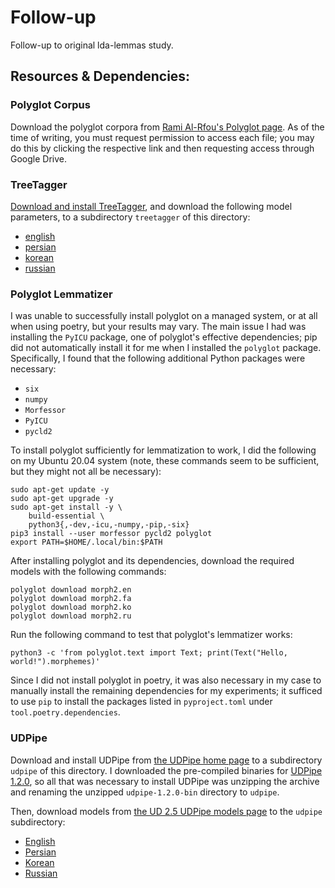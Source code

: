 # Follow-up

Follow-up to original lda-lemmas study.

## Resources & Dependencies:

### Polyglot Corpus

Download the polyglot corpora from [Rami Al-Rfou's Polyglot
page](https://sites.google.com/site/rmyeid/projects/polyglot).
As of the time of writing, you must request permission to access each
file; you may do this by clicking the respective link and then
requesting access through Google Drive.

### TreeTagger

[Download and install
TreeTagger](https://www.cis.uni-muenchen.de/~schmid/tools/TreeTagger/),
and download the following model
parameters, to a subdirectory `treetagger` of this directory:

* [english](https://www.cis.uni-muenchen.de/~schmid/tools/TreeTagger/data/english.par.gz)
* [persian](https://www.cis.uni-muenchen.de/~schmid/tools/TreeTagger/data/persian.par.gz)
* [korean](https://www.cis.uni-muenchen.de/~schmid/tools/TreeTagger/data/korean.par.gz)
* [russian](https://www.cis.uni-muenchen.de/~schmid/tools/TreeTagger/data/russian.par.gz)

### Polyglot Lemmatizer

I was unable to successfully install polyglot on a managed system, or
at all when using poetry, but your results may vary.  The main issue 
I had was installing the `PyICU` package, one of polyglot's effective
dependencies; pip did not automatically install it for me when I
installed the `polyglot` package.  Specifically, I found that the
following additional Python packages were necessary:

* `six`
* `numpy`
* `Morfessor`
* `PyICU`
* `pycld2`

To install polyglot sufficiently for lemmatization to work, I did the
following on my Ubuntu 20.04 system (note, these commands seem to be
sufficient, but they might not all be necessary):

```
sudo apt-get update -y
sudo apt-get upgrade -y
sudo apt-get install -y \
    build-essential \
    python3{,-dev,-icu,-numpy,-pip,-six}
pip3 install --user morfessor pycld2 polyglot
export PATH=$HOME/.local/bin:$PATH
```

After installing polyglot and its dependencies, download the required
models with the following commands:

```
polyglot download morph2.en
polyglot download morph2.fa
polyglot download morph2.ko
polyglot download morph2.ru
```

Run the following command to test that polyglot's lemmatizer works:

```
python3 -c 'from polyglot.text import Text; print(Text("Hello, world!").morphemes)'
```

Since I did not install polyglot in poetry, it was also necessary in
my case to manually install the remaining dependencies for my
experiments; it sufficed to use `pip` to install the packages listed in
`pyproject.toml` under `tool.poetry.dependencies`.

### UDPipe

Download and install UDPipe from [the UDPipe home
page](https://ufal.mff.cuni.cz/udpipe/1) to a subdirectory `udpipe` of
this directory.  I downloaded the pre-compiled binaries for [UDPipe
1.2.0](https://github.com/ufal/udpipe/releases/tag/v1.2.0), so all that
was necessary to install UDPipe was unzipping the archive and renaming
the unzipped `udpipe-1.2.0-bin` directory to `udpipe`.

Then, download models from [the UD 2.5 UDPipe models
page](https://lindat.mff.cuni.cz/repository/xmlui/handle/11234/1-3131)
to the `udpipe` subdirectory:

* [English](https://lindat.mff.cuni.cz/repository/xmlui/bitstream/handle/11234/1-3131/english-ewt-ud-2.5-191206.udpipe?sequence=17&isAllowed=y)
* [Persian](https://lindat.mff.cuni.cz/repository/xmlui/bitstream/handle/11234/1-3131/persian-seraji-ud-2.5-191206.udpipe?sequence=78&isAllowed=y)
* [Korean](https://lindat.mff.cuni.cz/repository/xmlui/bitstream/handle/11234/1-3131/korean-kaist-ud-2.5-191206.udpipe?sequence=61&isAllowed=y)
* [Russian](https://lindat.mff.cuni.cz/repository/xmlui/bitstream/handle/11234/1-3131/russian-syntagrus-ud-2.5-191206.udpipe?sequence=70&isAllowed=y)

